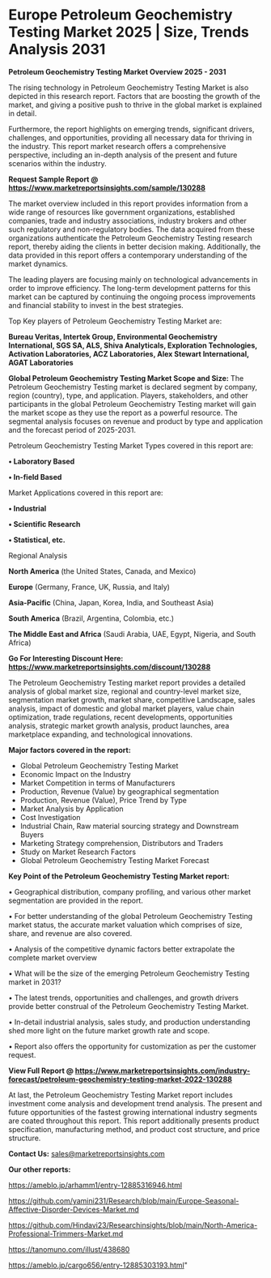  # Europe Petroleum Geochemistry Testing Market 2025 | Size, Trends Analysis 2031

<Strong> Petroleum Geochemistry Testing Market Overview 2025 - 2031</strong>

The rising technology in Petroleum Geochemistry Testing Market is also depicted in this research report. Factors that are boosting the growth of the market, and giving a positive push to thrive in the global market is explained in detail.

Furthermore, the report highlights on emerging trends, significant drivers, challenges, and opportunities, providing all necessary data for thriving in the industry. This report market research offers a comprehensive perspective, including an in-depth analysis of the present and future scenarios within the industry.

<strong>Request Sample Report @ <a href=https://www.marketreportsinsights.com/sample/130288>https://www.marketreportsinsights.com/sample/130288</a></strong>

The market overview included in this report provides information from a wide range of resources like government organizations, established companies, trade and industry associations, industry brokers and other such regulatory and non-regulatory bodies. The data acquired from these organizations authenticate the Petroleum Geochemistry Testing research report, thereby aiding the clients in better decision making. Additionally, the data provided in this report offers a contemporary understanding of the market dynamics.

The leading players are focusing mainly on technological advancements in order to improve efficiency. The long-term development patterns for this market can be captured by continuing the ongoing process improvements and financial stability to invest in the best strategies.

Top Key players of Petroleum Geochemistry Testing Market are:

<strong>Bureau Veritas, Intertek Group, Environmental Geochemistry International, SGS SA, ALS, Shiva Analyticals, Exploration Technologies, Activation Laboratories, ACZ Laboratories, Alex Stewart International, AGAT Laboratories</strong>

<strong><b>Global Petroleum Geochemistry Testing Market Scope and Size:</b></strong>
The Petroleum Geochemistry Testing market is declared segment by company, region (country), type, and application. Players, stakeholders, and other participants in the global Petroleum Geochemistry Testing market will gain the market scope as they use the report as a powerful resource. The segmental analysis focuses on revenue and product by type and application and the forecast period of 2025-2031.

Petroleum Geochemistry Testing Market Types covered in this report are:

<strong>• Laboratory Based

• In-field Based</strong>

Market Applications covered in this report are:

<strong>• Industrial

• Scientific Research

• Statistical, etc.</strong> 

Regional Analysis

<strong>North America</strong> (the United States, Canada, and Mexico)

<strong>Europe</strong> (Germany, France, UK, Russia, and Italy)

<strong>Asia-Pacific</strong> (China, Japan, Korea, India, and Southeast Asia)

<strong>South America</strong> (Brazil, Argentina, Colombia, etc.)

<strong>The Middle East and Africa</strong> (Saudi Arabia, UAE, Egypt, Nigeria, and South Africa)

<strong>Go For Interesting Discount Here: <a href=https://www.marketreportsinsights.com/discount/130288>https://www.marketreportsinsights.com/discount/130288</a></strong>

The Petroleum Geochemistry Testing market report provides a detailed analysis of global market size, regional and country-level market size, segmentation market growth, market share, competitive Landscape, sales analysis, impact of domestic and global market players, value chain optimization, trade regulations, recent developments, opportunities analysis, strategic market growth analysis, product launches, area marketplace expanding, and technological innovations.

<strong><b>Major factors covered in the report:</b></strong>
<ul>
  <li>Global Petroleum Geochemistry Testing Market </li>
  <li>Economic Impact on the Industry</li>
  <li>Market Competition in terms of Manufacturers</li>
  <li>Production, Revenue (Value) by geographical segmentation</li>
  <li>Production, Revenue (Value), Price Trend by Type</li>
  <li>Market Analysis by Application</li>
  <li>Cost Investigation</li>
  <li>Industrial Chain, Raw material sourcing strategy and Downstream Buyers</li>
  <li>Marketing Strategy comprehension, Distributors and Traders</li>
  <li>Study on Market Research Factors</li>
  <li>Global Petroleum Geochemistry Testing Market Forecast</li>
</ul>

<strong><b>Key Point of the Petroleum Geochemistry Testing Market report:</b></strong>

• Geographical distribution, company profiling, and various other market segmentation are provided in the report.

• For better understanding of the global Petroleum Geochemistry Testing market status, the accurate market valuation which comprises of size, share, and revenue are also covered.

• Analysis of the competitive dynamic factors better extrapolate the complete market overview

• What will be the size of the emerging Petroleum Geochemistry Testing market in 2031?

• The latest trends, opportunities and challenges, and growth drivers provide better construal of the Petroleum Geochemistry Testing Market.

• In-detail industrial analysis, sales study, and production understanding shed more light on the future market growth rate and scope.

• Report also offers the opportunity for customization as per the customer request.

<strong><b>View Full Report @ <a href=https://www.marketreportsinsights.com/industry-forecast/petroleum-geochemistry-testing-market-2022-130288>https://www.marketreportsinsights.com/industry-forecast/petroleum-geochemistry-testing-market-2022-130288</a></b></strong>


At last, the Petroleum Geochemistry Testing Market report includes investment come analysis and development trend analysis. The present and future opportunities of the fastest growing international industry segments are coated throughout this report. This report additionally presents product specification, manufacturing method, and product cost structure, and price structure.

<strong>Contact Us:</strong>
sales@marketreportsinsights.com

<strong>Our other reports:</strong>

<a href=https://ameblo.jp/arhamm1/entry-12885316946.html>https://ameblo.jp/arhamm1/entry-12885316946.html</a>

<a href=https://github.com/yamini231/Research/blob/main/Europe-Seasonal-Affective-Disorder-Devices-Market.md>https://github.com/yamini231/Research/blob/main/Europe-Seasonal-Affective-Disorder-Devices-Market.md</a>

<a href=https://github.com/Hindavi23/Researchinsights/blob/main/North-America-Professional-Trimmers-Market.md>https://github.com/Hindavi23/Researchinsights/blob/main/North-America-Professional-Trimmers-Market.md</a>

<a href=https://tanomuno.com/illust/438680>https://tanomuno.com/illust/438680</a>

<a href=https://ameblo.jp/cargo656/entry-12885303193.html>https://ameblo.jp/cargo656/entry-12885303193.html</a>"
